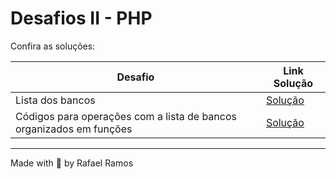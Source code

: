 # Desafios II - PHP

Confira as soluções:

<table>
  <thead>
   <th>Desafio</th>
   <th>Link Solução</th>
  </thead>
  <tbody>
    <tr>
      <td>Lista dos bancos</td>
      <td>
        <a 
        href="https://github.com/RafaelR4mos/php-desafios-II/blob/main/bancos.php" target="_blank"
        >
        Solução
        </a>
      </td>
    </tr>
        <tr>
      <td>Códigos para operações com a lista de bancos organizados em funções</td>
      <td>
        <a 
        href="https://github.com/RafaelR4mos/php-desafios-II/blob/main/operacoes-bancos.php" target="_blank"
        >
        Solução
        </a>
      </td>
    </tr>
  </tbody>
</table>

---

Made with 💙 by Rafael Ramos
